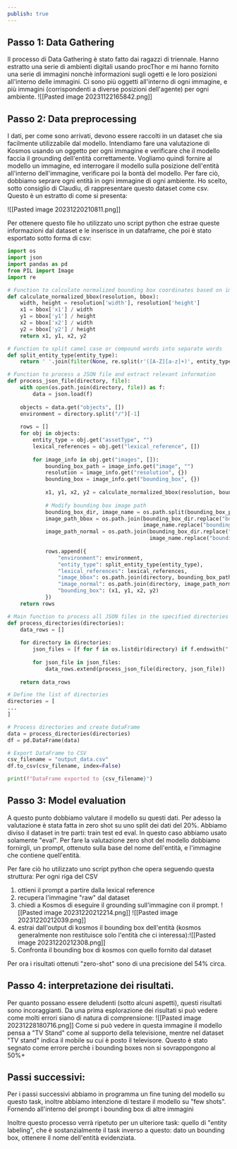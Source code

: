 ```yaml
---
publish: true
---
```


## Passo 1: Data Gathering
Il processo di Data Gathering è stato fatto dai ragazzi di triennale. Hanno estratto una serie di ambienti digitali usando procThor e mi hanno fornito una serie di immagini nonchè informazioni sugli ogetti e le loro posizioni all'interno delle immagini.
Ci sono più oggetti all'interno di ogni immagine, e più immagini (corrispondenti a diverse posizioni dell'agente) per ogni ambiente.
![[Pasted image 20231122165842.png]]

## Passo 2: Data preprocessing
I dati, per come sono arrivati, devono essere raccolti in un dataset che sia facilmente utilizzabile dal modello.
Intendiamo fare una valutazione di Kosmos usando un oggetto per ogni immagine e verificare che il modello faccia il grounding dell'entità correttamente.
Vogliamo quindi fornire al modello un immagine, ed interrogare il modello sulla posizione dell'entità all'interno dell'immagine, verificare poi la bontà del modello.
Per fare ciò, dobbiamo seprare ogni entità in ogni immagine di ogni ambiente.
Ho scelto, sotto consiglio di Claudiu, di rappresentare questo dataset come csv.
Questo è un estratto di come si presenta:

![[Pasted image 20231220210811.png]]

Per ottenere questo file ho utilizzato uno script python che estrae queste informazioni dal dataset e le inserisce in un dataframe, che poi è stato esportato sotto forma di csv:

```python
import os
import json
import pandas as pd
from PIL import Image
import re

# Function to calculate normalized bounding box coordinates based on image resolution
def calculate_normalized_bbox(resolution, bbox):
    width, height = resolution['width'], resolution['height']
    x1 = bbox['x1'] / width
    y1 = bbox['y1'] / height
    x2 = bbox['x2'] / width
    y2 = bbox['y2'] / height
    return x1, y1, x2, y2

# Function to split camel case or compound words into separate words
def split_entity_type(entity_type):
    return ' '.join(filter(None, re.split(r'([A-Z][a-z]+)', entity_type)))

# Function to process a JSON file and extract relevant information
def process_json_file(directory, file):
    with open(os.path.join(directory, file)) as f:
        data = json.load(f)
    
    objects = data.get("objects", [])
    environment = directory.split("/")[-1]
    
    rows = []
    for obj in objects:
        entity_type = obj.get("assetType", "")
        lexical_references = obj.get("lexical_reference", [])
        
        for image_info in obj.get("images", []):
            bounding_box_path = image_info.get("image", "")
            resolution = image_info.get("resolution", {})
            bounding_box = image_info.get("bounding_box", {})
            
            x1, y1, x2, y2 = calculate_normalized_bbox(resolution, bounding_box)
            
            # Modify bounding box image path
            bounding_box_dir, image_name = os.path.split(bounding_box_path)
            image_path_bbox = os.path.join(bounding_box_dir.replace("bounding_box", "normal"),
                                           image_name.replace("bounding_box_", ""))
            image_path_normal = os.path.join(bounding_box_dir.replace("bounding_box", "normal"),
                                             image_name.replace("bounding_box_", ""))
            
            rows.append({
                "environment": environment,
                "entity_type": split_entity_type(entity_type),
                "lexical_references": lexical_references,
                "image_bbox": os.path.join(directory, bounding_box_path),
                "image_normal": os.path.join(directory, image_path_normal),
                "bounding_box": (x1, y1, x2, y2)
            })
    return rows

# Main function to process all JSON files in the specified directories
def process_directories(directories):
    data_rows = []
    
    for directory in directories:
        json_files = [f for f in os.listdir(directory) if f.endswith(".json")]
        
        for json_file in json_files:
            data_rows.extend(process_json_file(directory, json_file))
    
    return data_rows

# Define the list of directories
directories = [
...
]

# Process directories and create DataFrame
data = process_directories(directories)
df = pd.DataFrame(data)

# Export DataFrame to CSV
csv_filename = "output_data.csv"
df.to_csv(csv_filename, index=False)

print(f"DataFrame exported to {csv_filename}")


```

## Passo 3: Model evaluation
A questo punto dobbiamo valutare il modello su questi dati. Per adesso la valutazione è stata fatta in zero shot su uno split dei dati del 20%.
Abbiamo diviso il dataset in tre parti: train test ed eval. In questo caso abbiamo usato solamente "eval". Per fare la valutazione zero shot del modello dobbiamo fornirgli, un prompt, ottenuto sulla base del nome dell'entità, e l'immagine che contiene quell'entità.

Per fare ciò ho utilizzato uno script python che opera seguendo questa struttura:
Per ogni riga del CSV
1. ottieni il prompt a partire dalla lexical reference
2. recupera l'immagine "raw" dal dataset
3. chiedi a Kosmos di eseguire il grounding sull'immagine con il prompt.
![[Pasted image 20231220212214.png]]
![[Pasted image 20231220212039.png]]
4. estrai dall'output di kosmos il bounding box dell'entità (kosmos generalmente non restituisce solo l'entità che ci interessa):![[Pasted image 20231220212308.png]]
5. Confronta il bounding box di kosmos con quello fornito dal dataset

Per ora i risultati ottenuti "zero-shot" sono di una precisione del 54% circa.

## Passo 4: interpretazione dei risultati.
Per quanto possano essere deludenti (sotto alcuni aspetti), questi risultati sono incoraggianti.
Da una prima esplorazione dei risultati si può vedere come molti errori siano di natura di comprensione:
![[Pasted image 20231228180716.png]]
Come si può vedere in questa immagine il modello pensa a "TV Stand" come al supporto della televisione, mentre nel dataset "TV stand" indica il mobile su cui è posto il televisore. Questo è stato segnato come errore perchè i bounding boxes non si sovrappongono al 50%+

## Passi successivi:
Per i passi successivi abbiamo in programma un fine tuning del modello su questo task, inoltre abbiamo intenzione di testare il modello su "few shots". Fornendo all'interno del prompt i bounding box di altre immagini

Inoltre questo processo verrà ripetuto per un ulteriore task: quello di "entity labeling", che è sostanzialmente il task inverso a questo: dato un bounding box, ottenere il nome dell'entità evidenziata.